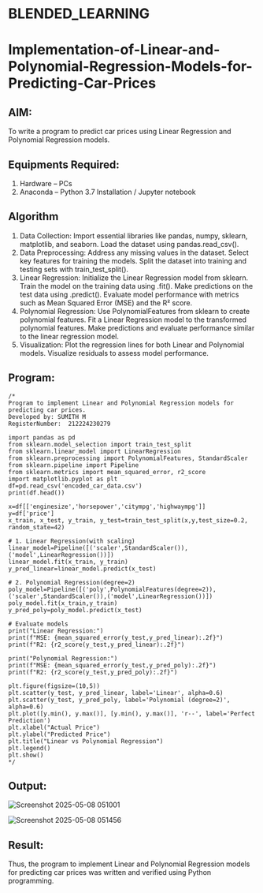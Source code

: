 # BLENDED_LEARNING
# Implementation-of-Linear-and-Polynomial-Regression-Models-for-Predicting-Car-Prices

## AIM:
To write a program to predict car prices using Linear Regression and Polynomial Regression models.

## Equipments Required:
1. Hardware – PCs
2. Anaconda – Python 3.7 Installation / Jupyter notebook

## Algorithm
1. Data Collection:
Import essential libraries like pandas, numpy, sklearn, matplotlib, and seaborn. Load the dataset using pandas.read_csv().
2. Data Preprocessing:
Address any missing values in the dataset. Select key features for training the models. Split the dataset into training and testing sets with train_test_split().
3. Linear Regression:
Initialize the Linear Regression model from sklearn. Train the model on the training data using .fit(). Make predictions on the test data using .predict(). Evaluate model performance with metrics such as Mean Squared Error (MSE) and the R² score.
4. Polynomial Regression:
Use PolynomialFeatures from sklearn to create polynomial features. Fit a Linear Regression model to the transformed polynomial features. Make predictions and evaluate performance similar to the linear regression model.
5. Visualization:
Plot the regression lines for both Linear and Polynomial models. Visualize residuals to assess model performance.

## Program:

```
/*
Program to implement Linear and Polynomial Regression models for predicting car prices.
Developed by: SUMITH M
RegisterNumber:  212224230279

import pandas as pd
from sklearn.model_selection import train_test_split
from sklearn.linear_model import LinearRegression
from sklearn.preprocessing import PolynomialFeatures, StandardScaler
from sklearn.pipeline import Pipeline
from sklearn.metrics import mean_squared_error, r2_score
import matplotlib.pyplot as plt
df=pd.read_csv('encoded_car_data.csv')
print(df.head())

x=df[['enginesize','horsepower','citympg','highwaympg']]
y=df['price']
x_train, x_test, y_train, y_test=train_test_split(x,y,test_size=0.2, random_state=42)

# 1. Linear Regression(with scaling)
linear_model=Pipeline([('scaler',StandardScaler()),('model',LinearRegression())])
linear_model.fit(x_train, y_train)
y_pred_linear=linear_model.predict(x_test)

# 2. Polynomial Regression(degree=2)
poly_model=Pipeline([('poly',PolynomialFeatures(degree=2)),('scaler',StandardScaler()),('model',LinearRegression())])
poly_model.fit(x_train,y_train)
y_pred_poly=poly_model.predict(x_test)

# Evaluate models
print("Linear Regression:")
print(f"MSE: {mean_squared_error(y_test,y_pred_linear):.2f}")
print(f"R2: {r2_score(y_test,y_pred_linear):.2f}")

print("Polynomial Regression:")
print(f"MSE: {mean_squared_error(y_test,y_pred_poly):.2f}")
print(f"R2: {r2_score(y_test,y_pred_poly):.2f}")

plt.figure(figsize=(10,5))
plt.scatter(y_test, y_pred_linear, label='Linear', alpha=0.6)
plt.scatter(y_test, y_pred_poly, label='Polynomial (degree=2)', alpha=0.6)
plt.plot([y.min(), y.max()], [y.min(), y.max()], 'r--', label='Perfect Prediction')
plt.xlabel("Actual Price")
plt.ylabel("Predicted Price")
plt.title("Linear vs Polynomial Regression")
plt.legend()
plt.show()
*/
```

## Output:


![Screenshot 2025-05-08 051001](https://github.com/user-attachments/assets/18bbae04-f2a8-4bee-bc4a-cd9d512235b6)


![Screenshot 2025-05-08 051456](https://github.com/user-attachments/assets/6430f09e-f819-4859-aab7-9647561a7fc9)



## Result:
Thus, the program to implement Linear and Polynomial Regression models for predicting car prices was written and verified using Python programming.

